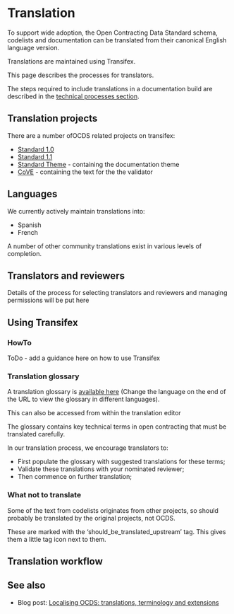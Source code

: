 # Translation

To support wide adoption, the Open Contracting Data Standard schema, codelists and documentation can be translated from their canonical English language version.

Translations are maintained using Transifex.

This page describes the processes for translators.

The steps required to include translations in a documentation build are described in the [technical processes section](technical/index).

## Translation projects

There are a number ofOCDS related projects on transifex:

* [Standard 1.0](https://www.transifex.com/OpenDataServices/open-contracting-standard-1-0/dashboard/)
* [Standard 1.1](transifex.com/OpenDataServices/open-contracting-standard-1-1/)
* [Standard Theme](https://www.transifex.com/OpenDataServices/open-contracting-standard-theme/dashboard/) - containing the documentation theme
* [CoVE](https://www.transifex.com/OpenDataServices/cove/dashboard/) - containing the text for the the validator

## Languages

We currently actively maintain translations into:

* Spanish
* French

A number of other community translations exist in various levels of completion.

## Translators and reviewers

Details of the process for selecting translators and reviewers and managing permissions will be put here

## Using Transifex

### HowTo

ToDo - add a guidance here on how to use Transifex

### Translation glossary

A translation glossary is [available here](https://www.transifex.com/OpenDataServices/open-contracting-standard-1-1/glossary/en/) (Change the language on the end of the URL to view the glossary in different languages).

This can also be accessed from within the translation editor

The glossary contains key technical terms in open contracting that must be translated carefully.

In our translation process, we encourage translators to:

* First populate the glossary with suggested translations for these terms;
* Validate these translations with your nominated reviewer;
* Then commence on further translation;

### What not to translate

Some of the text from codelists originates from other projects, so should probably be translated by the original projects, not OCDS.

These are marked with the ‘should_be_translated_upstream’ tag. This gives them a little tag icon next to them.

## Translation workflow

## See also

* Blog post: [Localising OCDS: translations, terminology and extensions](https://www.open-contracting.org/2016/07/26/localising-ocds-translations-terminology-extensions/)